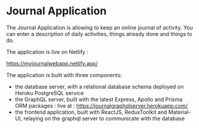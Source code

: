 # Journal Application

The Journal Application is allowing to keep an online journal of activity. You can enter a description of daily activities, things already done and things to do.

The application is live on Netlify :

https://myjournalwebapp.netlify.app/

The application is built with three components:

- the database server, with a relational database schema deployed on Heroku PostgreSQL service
- the GraphQL server, built with the latest Express, Apollo and Prisma ORM packages : live at : https://journalgraphqlserver.herokuapp.com/
- the frontend application, built with ReactJS, ReduxToolkit and Material-UI, relaying on the graphql server to communicate with the database
